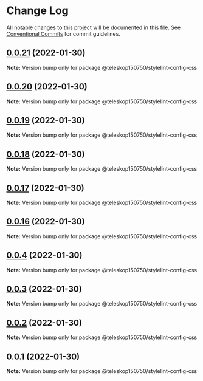 # Change Log

All notable changes to this project will be documented in this file.
See [Conventional Commits](https://conventionalcommits.org) for commit guidelines.

## [0.0.21](https://github.com/teleskop150750/config/compare/v0.0.20...v0.0.21) (2022-01-30)

**Note:** Version bump only for package @teleskop150750/stylelint-config-css





## [0.0.20](https://github.com/teleskop150750/config/compare/v0.0.19...v0.0.20) (2022-01-30)

**Note:** Version bump only for package @teleskop150750/stylelint-config-css





## [0.0.19](https://github.com/teleskop150750/config/compare/v0.0.18...v0.0.19) (2022-01-30)

**Note:** Version bump only for package @teleskop150750/stylelint-config-css





## [0.0.18](https://github.com/teleskop150750/config/compare/v0.0.17...v0.0.18) (2022-01-30)

**Note:** Version bump only for package @teleskop150750/stylelint-config-css





## [0.0.17](https://github.com/teleskop150750/config/compare/v0.0.16...v0.0.17) (2022-01-30)

**Note:** Version bump only for package @teleskop150750/stylelint-config-css





## [0.0.16](https://github.com/teleskop150750/config/compare/v0.0.4...v0.0.16) (2022-01-30)

**Note:** Version bump only for package @teleskop150750/stylelint-config-css





## [0.0.4](https://github.com/teleskop150750/config/compare/v0.0.3...v0.0.4) (2022-01-30)

**Note:** Version bump only for package @teleskop150750/stylelint-config-css





## [0.0.3](https://github.com/teleskop150750/config/compare/v0.0.2...v0.0.3) (2022-01-30)

**Note:** Version bump only for package @teleskop150750/stylelint-config-css





## [0.0.2](https://github.com/teleskop150750/config/compare/v0.0.1...v0.0.2) (2022-01-30)

**Note:** Version bump only for package @teleskop150750/stylelint-config-css





## 0.0.1 (2022-01-30)

**Note:** Version bump only for package @teleskop150750/stylelint-config-css
